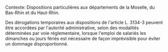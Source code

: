 Contexte: Dispositions particulières aux départements de la Moselle, du Bas-Rhin et du Haut-Rhin.

Des dérogations temporaires aux dispositions de l'article L. 3134-3 peuvent être accordées par l'autorité administrative, selon des modalités déterminées par voie réglementaire, lorsque l'emploi de salariés les dimanches ou jours fériés est nécessaire de façon imprévisible pour éviter un dommage disproportionné.